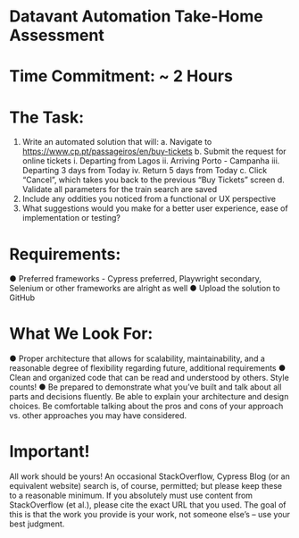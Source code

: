 # Datavant Automation Take-Home Assessment

# Time Commitment: ~ 2 Hours

# The Task:
1. Write an automated solution that will:
  a. Navigate to https://www.cp.pt/passageiros/en/buy-tickets
  b. Submit the request for online tickets
    i. Departing from Lagos
    ii. Arriving Porto - Campanha
    iii. Departing 3 days from Today
    iv. Return 5 days from Today
  c. Click “Cancel”, which takes you back to the previous “Buy Tickets” screen
  d. Validate all parameters for the train search are saved
2. Include any oddities you noticed from a functional or UX perspective
3. What suggestions would you make for a better user experience, ease of implementation or testing?

# Requirements:
● Preferred frameworks - Cypress preferred, Playwright secondary, Selenium or other frameworks are alright as well
● Upload the solution to GitHub

# What We Look For:
● Proper architecture that allows for scalability, maintainability, and a reasonable degree of flexibility regarding future, additional requirements
● Clean and organized code that can be read and understood by others. Style counts!
● Be prepared to demonstrate what you’ve built and talk about all parts and decisions fluently. Be able to explain your architecture and design choices. Be comfortable talking about the pros and cons of your approach vs. other approaches you may have considered.

# Important!
All work should be yours! An occasional StackOverflow, Cypress Blog (or an equivalent website) search is, of course, permitted; but please keep these to a reasonable minimum. If you absolutely must use content from StackOverflow (et al.), please cite the exact URL that you used. The goal of this is that the work you provide is your work, not someone else’s – use your best judgment.
